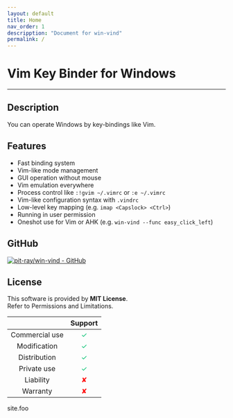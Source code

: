 ```yaml
---
layout: default
title: Home
nav_order: 1
descripption: "Document for win-vind"
permalink: /
---
```

# Vim Key Binder for Windows
<hr>

## Description
You can operate Windows by key-bindings like Vim.  

## Features
- Fast binding system
- Vim-like mode management
- GUI operation without mouse
- Vim emulation everywhere
- Process control like `:!gvim ~/.vimrc` or `:e ~/.vimrc`
- Vim-like configuration syntax with `.vindrc`
- Low-level key mapping (e.g. `imap <Capslock> <Ctrl>`)
- Running in user permission
- Oneshot use for Vim or AHK (e.g. `win-vind --func easy_click_left`)

## GitHub
[![pit-ray/win-vind - GitHub](https://gh-card.dev/repos/pit-ray/win-vind.svg)](https://github.com/pit-ray/win-vind)

## License
This software is provided by **MIT License**.  
Refer to Permissions and Limitations.

||Support|
|:---:|:---:|
|Commercial use|<font color="#00c070">✓</font>|
|Modification|<font color="#00c070">✓</font>|
|Distribution|<font color="#00c070">✓</font>|
|Private use|<font color="#00c070">✓</font>|
|Liability|<font color="red">✘</font>|
|Warranty|<font color="red">✘</font>|


site.foo
